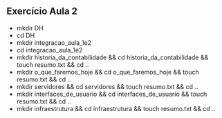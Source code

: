 ## Exercício Aula 2 

- mkdir DH 
- cd DH
- mkdir integracao_aula_1e2
- cd integracao_aula_1e2 
- mkdir historia_da_contabilidade && cd historia_da_contabilidade && touch resumo.txt && cd ..
- mkdir o_que_faremos_hoje && cd o_que_faremos_hoje && touch resumo.txt && cd ..
- mkdir servidores && cd servidores && touch resumo.txt && cd ..
- mkdir interfaces_de_usuario && cd interfaces_de_usuario && touch resumo.txt && cd ..
- mkdir infraestrutura && cd infraestrutura && touch resumo.txt && cd ..



